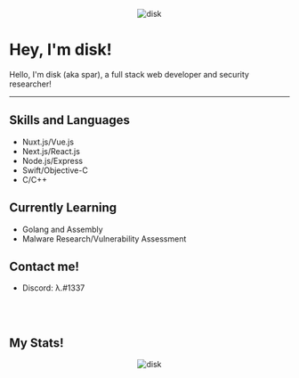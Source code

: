 <p align="center"> <img src="https://komarev.com/ghpvc/?username=disk" alt="disk" /> </p>

Hey, I'm disk!
===================


Hello, I'm disk (aka spar), a full stack web developer and security researcher!

----------


Skills and Languages
-------------
* Nuxt.js/Vue.js
* Next.js/React.js
* Node.js/Express
* Swift/Objective-C
* C/C++

Currently Learning
-------------
* Golang and Assembly
* Malware Research/Vulnerability Assessment

Contact me!
-------------

* Discord: λ.#1337

<br>
<br>

My Stats!
----------
<p align="center"> <img src="https://github-readme-stats.vercel.app/api?username=disk&show_icons=true&theme=dark&show_icons=true" alt="disk" /> </p>
